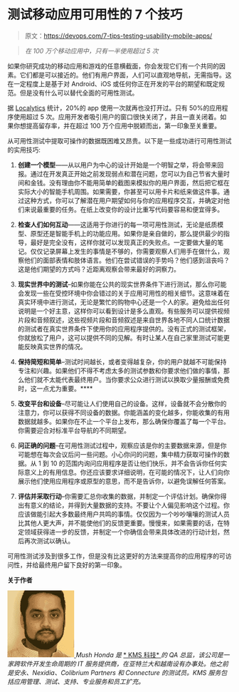 # 测试移动应用可用性的 7 个技巧

> 原文：<https://devops.com/7-tips-testing-usability-mobile-apps/>

> *在 100 万个移动应用中，只有一半使用超过 5 次*

如果你研究成功的移动应用和游戏的任意横截面，你会发现它们有一个共同的因素。它们都是可以接近的。他们有用户界面，人们可以直观地导航，无需指导。这在一定程度上是基于对 Android、iOS 或任何你正在开发的平台的期望和既定规范。但是没有什么可以替代全面的可用性测试。

据 [Localytics](http://info.localytics.com/blog/app-retention-improves) 统计，20%的 app 使用一次就再也没打开过。只有 50%的应用程序使用超过 5 次。应用开发者吸引用户的窗口很快关闭了，并且一直关闭着。如果你想提高留存率，并在超过 100 万个应用中脱颖而出，第一印象至关重要。

从可用性测试中提取可操作的数据既困难又昂贵。以下是一些成功进行可用性测试的实用技巧:

1.  **创建一个模型**——从以用户为中心的设计开始是一个明智之举，将会带来回报。通过在开发真正开始之前发现弱点和潜在问题，您可以为自己节省大量时间和金钱。没有理由你不能用简单的截图来模拟你的用户界面，然后把它框在实际大小的智能手机周围。如果需要，你甚至可以用卡片和纸来做这件事。通过这种方式，你可以了解潜在用户期望如何与你的应用程序交互，并确定对他们来说最重要的任务。在纸上改变你的设计比重写代码要容易和便宜得多。

2.  **检查人们如何互动**——这适用于你进行的每一项可用性测试，无论是纸质模型、原型还是智能手机上的功能应用。如果你是亲自做的，那么提供最少的指导，最好是完全没有，这样你就可以发现真正的失败点。一定要做大量的笔记。仅仅记录屏幕上发生的事情是不够的，你需要观察人们用手在做什么，观察他们的面部表情和肢体语言。他们在尝试错误的手势吗？他们感到沮丧吗？这是他们期望的方式吗？近距离观察会带来最好的洞察力。

3.  **现实世界中的测试**–如果你能在公共的现实世界条件下进行测试，那么你可能会发现一些在受控环境中你会错过的关于应用可用性的相关细节。这意味着在真实环境中进行测试，无论是繁忙的购物中心还是一个人的家。避免给出任何说明是一个好主意，这样你可以看到设计是多么直观。有些服务可以提供视频片段和音频叙述，这些视频片段和音频叙述是来自世界各地不同人口统计数据的测试者在真实世界条件下使用你的应用程序提供的。没有正式的测试框架，你就放松了用户，这可以提供不同的见解。有时让某人在自己家里测试可能更能反映真实世界的情况。

4.  **保持简短和简单**–测试时间越长，或者变得越复杂，你的用户就越不可能保持专注和兴趣。如果他们不得不考虑太多的测试参数和你要求他们做的事情，那么他们就不太能代表最终用户。当你要求公众进行测试以换取少量报酬或免费时，这一点尤为重要。****

5.  **改变平台和设备**–尽可能让人们使用自己的设备。这样，设备就不会分散你的注意力，你可以获得不同设备的数据。你能涵盖的变化越多，你能收集的有用数据就越多。如果你在不止一个平台上发布，那么确保你覆盖了每一个平台。你需要迎合对标准平台导航的不同期望。

6.  **问正确的问题**–在可用性测试过程中，观察应该是你的主要数据来源，但是你可能想在每次会议后问一些问题。小心你问的问题，集中精力获取可操作的数据。从 1 到 10 的范围内询问应用程序是否让他们快乐，并不会告诉你任何实际意义上的有用信息。你还应该要求详细说明，在可能的情况下，让人们向你展示他们使用应用程序或原型的意思，而不是告诉你，以避免误解任何答案。

7.  **评估并采取行动**–你需要汇总你收集的数据，并制定一个评估计划。确保你得出有意义的结论，并得到大量数据的支持。不要让个人偏见影响这个过程。你应该做能引起大多数最终用户共鸣的事情。仅仅因为一个吵吵嚷嚷的测试人员比其他人更大声，并不能使他们的反馈更重要。慢慢来，如果需要的话，在特定领域获得进一步的反馈，并制定一个你确信会带来具体改进的行动计划，然后再次测试以确认。

可用性测试涉及到很多工作，但是没有比这更好的方法来提高你的应用程序的可访问性，并给最终用户留下良好的第一印象。

**关于作者**

*[![Mush_Headshot crop](img/00483b05f1758626fdee0fc3fc6cae61.png) ](https://devops.com/wp-content/uploads/2015/01/Mush_Headshot-crop.jpg) Mush Honda 是* [ * KMS 科技* ](http://www.kms-technology.com/) *的 QA 总监，该公司是一家跨软件开发生命周期的 IT 服务提供商，在亚特兰大和越南设有办事处。他之前是安永、Nexidia、Colibrium Partners 和 Connecture 的测试员。KMS 服务包括应用管理、测试、支持、专业服务和员工扩充。*
